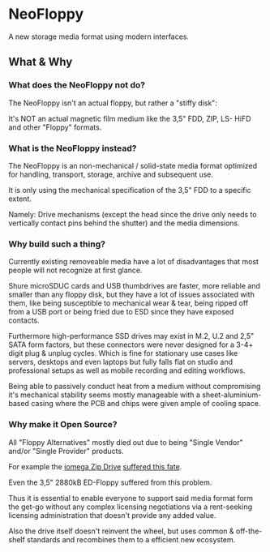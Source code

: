 #   NeoFloppy
A new storage media format using modern interfaces.

##  What & Why
### What does the NeoFloppy not do?
The NeoFloppy isn't an actual floppy, but rather a "stiffy disk":

It's NOT an actual magnetic film medium like the 3,5" FDD, ZIP, LS- HiFD and other "Floppy" formats.

### What is the NeoFloppy instead?
The NeoFloppy is an non-mechanical / solid-state media format optimized for handling, transport, storage, archive and subsequent use.

It is only using the mechanical specification of the 3,5" FDD to a specific extent.

Namely: Drive mechanisms (except the head since the drive only needs to vertically contact pins behind the shutter) and the media dimensions.

### Why build such a thing?
Currently existing removeable media have a lot of disadvantages that most people will not recognize at first glance.

Shure microSDUC cards and USB thumbdrives are faster, more reliable and smaller than any floppy disk, but they have a lot of issues associated with them, like being susceptible to mechanical wear & tear, being ripped off from a USB port or being fried due to ESD since they have exposed contacts.

Furthermore high-performance SSD drives may exist in M.2, U.2 and 2,5" SATA form factors, but these connectors were never designed for a 3-4+ digit plug & unplug cycles. Which is fine for stationary use cases like servers, desktops and even laptops but fully falls flat on studio and professional setups as well as mobile recording and editing workflows.

Being able to passively conduct heat from a medium without compromising it's mechanical stability seems mostly manageable with a sheet-aluminium-based casing where the PCB and chips were given ample of cooling space.

### Why make it Open Source?
All "Floppy Alternatives" mostly died out due to being "Single Vendor" and/or "Single Provider" products.

For example the [iomega Zip Drive](https://en.wikipedia.org/wiki/Zip_drive) [suffered this fate](https://www.youtube.com/watch?v=1pBhEaMp8mw).

Even the 3,5" 2880kB ED-Floppy suffered from this problem.

Thus it is essential to enable everyone to support said media format form the get-go without any complex licensing negotiations via a rent-seeking licensing administration that doesn't provide any added value.

Also the drive itself doesn't reinvent the wheel, but uses common & off-the-shelf standards and recombines them to a efficient new ecosystem.
